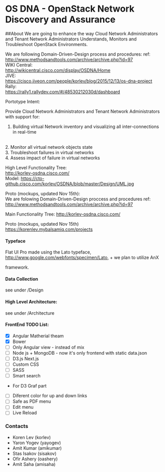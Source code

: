 OS DNA - OpenStack Network Discovery and Assurance
==================================================

##About
We are going to enhance the way Cloud Network Administrators and Tenant Network Administrators 
Understands, Monitors and Troubleshoot OpenStack Environments.

We are following Domain-Driven-Design process and procedures:
ref: http://www.methodsandtools.com/archive/archive.php?id=97
<br>
WIKI Central:<br>
http://wikicentral.cisco.com/display/OSDNA/Home 
<br>
JIVE:<br>
https://cisco.jiveon.com/people/korlev/blog/2015/12/13/os-dna-project
<br>
Rally:<br>
https://rally1.rallydev.com/#/48530212030d/dashboard
<br>

Portotype Intent:

Provide Cloud Network Administrators and Tenant Network Administrators with support for:
<br>
1. Building virtual Network inventory and visualizing all inter-connections in real-time
<br>
2. Monitor all virtual network objects state
<br>
3. Troubleshoot failures in virtual networks
<br>
4. Assess impact of failure in virtual networks
<br>

High Level Functionality Tree:
<br>
http://korlev-osdna.cisco.com/ <br>
Model: https://cto-github.cisco.com/korlev/OSDNA/blob/master/Design/UML.jpg

Proto (mockups, updated Nov 15th):<br>
We are folowing Domain-Driven-Design proccess and procedures 
ref: http://www.methodsandtools.com/archive/archive.php?id=97

Main Functionality Tree:
http://korlev-osdna.cisco.com/

Proto (mockups, updated Nov 15th)
<br>
https://korenlev.mybalsamiq.com/projects

#### Typeface
Flat UI Pro made using the Lato typeface, http://www.google.com/webfonts/specimen/Lato, + we plan to utilize AnX 

framework.

#### Data Collection
see under /Design

#### High Level Architecture: <br>
see under /Architecture

#### FrontEnd TODO List:
- [x] Angular Matherial theam
- [x] Bower
- [ ] Only Angular view - instead of mix
- [ ] Node js + MongoDB - now it's only frontend with static data.json
- [ ] D3.js Next.js
- [ ] Custom CSS
- [ ] SASS
- [ ] Smart search
* For D3 Graf part
- [ ] Diferent color for up and down links
- [ ] Safe as PDF menu
- [ ] Edit menu
- [ ] Live Reload

### Contacts
* Koren Lev (korlev)
* Yaron Yogev (yayogev)
* Amit Kumar (amikumar)
* Stas Isakov (sisakov)
* Ofir Ashery (oashery)
* Amit Saha (amisaha)
